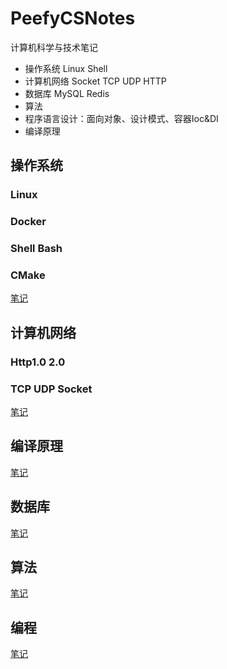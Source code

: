 # PeefyCSNotes

计算机科学与技术笔记

* 操作系统 Linux Shell
* 计算机网络 Socket TCP UDP HTTP
* 数据库 MySQL Redis
* 算法
* 程序语言设计：面向对象、设计模式、容器Ioc&DI
* 编译原理

## 操作系统

### Linux
### Docker
### Shell Bash
### CMake

[笔记](https://github.com/Peefy/PeefyCSNotes/blob/master/README_OS.md)

## 计算机网络

### Http1.0 2.0
### TCP UDP Socket

[笔记](https://github.com/Peefy/PeefyCSNotes/blob/master/README_NETWORK.md)

## 编译原理

[笔记](https://github.com/Peefy/PeefyCSNotes/blob/master/README_COMPILE.md)

## 数据库

[笔记](https://github.com/Peefy/PeefyCSNotes/blob/master/README_DATABASE.md)

## 算法

[笔记](https://github.com/Peefy/PeefyCSNotes/blob/master/README_ALGORITHM.md)

## 编程

[笔记](https://github.com/Peefy/PeefyCSNotes/blob/master/README_CODING.md)
